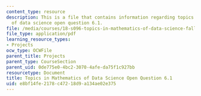 ```yaml
---
content_type: resource
description: This is a file that contains information regarding topics in mathematics
  of data science open question 6.1.
file: /media/courses/18-s096-topics-in-mathematics-of-data-science-fall-2015/e8bf14fe2178c47218d9a134ae02e375_MIT18_S096F15_Open6.1.pdf
file_type: application/pdf
learning_resource_types:
- Projects
ocw_type: OCWFile
parent_title: Projects
parent_type: CourseSection
parent_uid: 0de775e0-4bc2-3070-4afe-da75f1c927bb
resourcetype: Document
title: Topics in Mathematics of Data Science Open Question 6.1
uid: e8bf14fe-2178-c472-18d9-a134ae02e375
---
```

